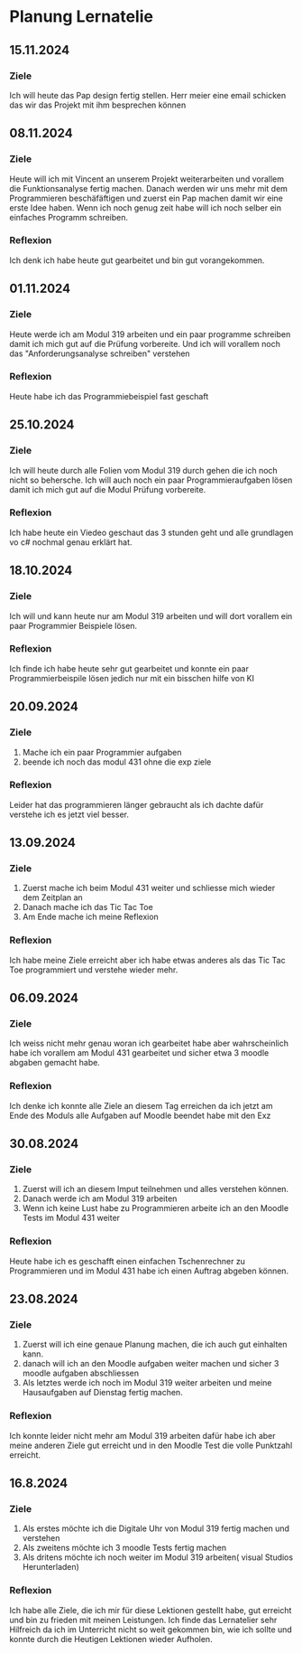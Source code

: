 # Planung Lernatelie
## 15.11.2024
### Ziele
Ich will heute das Pap design fertig stellen.
Herr meier eine email schicken das wir das Projekt mit ihm besprechen können
## 08.11.2024
### Ziele 
Heute will ich mit Vincent an unserem Projekt weiterarbeiten und vorallem die Funktionsanalyse fertig machen.
Danach werden wir uns mehr mit dem Programmieren beschäfäftigen und zuerst ein Pap machen damit wir eine erste Idee haben.
Wenn ich noch genug zeit habe will ich noch selber ein einfaches Programm schreiben.
### Reflexion
Ich denk ich habe heute gut gearbeitet und bin gut vorangekommen.
## 01.11.2024
### Ziele
Heute werde ich am Modul 319 arbeiten und ein paar programme schreiben damit ich mich gut auf die Prüfung vorbereite.
Und ich will vorallem noch das "Anforderungsanalyse schreiben" verstehen 
### Reflexion
Heute habe ich das Programmiebeispiel fast geschaft
## 25.10.2024
### Ziele
Ich will heute durch alle Folien vom Modul 319 durch gehen die ich noch nicht so behersche.
Ich will auch noch ein paar Programmieraufgaben lösen damit ich mich gut auf die Modul Prüfung vorbereite.
### Reflexion
Ich habe heute ein Viedeo geschaut das 3 stunden geht und alle grundlagen vo c# nochmal genau erklärt hat.
## 18.10.2024
### Ziele
Ich will und kann heute nur am Modul 319 arbeiten und will dort vorallem ein paar Programmier Beispiele lösen.
### Reflexion
Ich finde ich habe heute sehr gut gearbeitet und konnte ein paar Programmierbeispile lösen jedich nur mit ein bisschen hilfe von KI
## 20.09.2024
### Ziele
1. Mache ich ein paar Programmier aufgaben
2. beende ich noch das modul 431 ohne die exp ziele
### Reflexion
Leider hat das programmieren länger gebraucht als ich dachte dafür verstehe ich es jetzt viel besser.
## 13.09.2024
### Ziele
1. Zuerst mache ich beim Modul 431 weiter und schliesse mich wieder dem Zeitplan an
2. Danach mache ich das Tic Tac Toe
3. Am Ende mache ich meine Reflexion
### Reflexion
Ich habe meine Ziele erreicht aber ich habe etwas anderes als das Tic Tac Toe programmiert und verstehe wieder mehr.
## 06.09.2024
### Ziele
Ich weiss nicht mehr genau woran ich gearbeitet habe aber wahrscheinlich habe ich vorallem am Modul 431 gearbeitet und sicher etwa 3 moodle abgaben gemacht habe.
### Reflexion
Ich denke ich konnte alle Ziele an diesem Tag erreichen da ich jetzt am Ende des Moduls alle Aufgaben auf Moodle beendet habe mit den Exz
## 30.08.2024
### Ziele
1. Zuerst will ich an diesem Imput teilnehmen und alles verstehen können.
2. Danach werde ich am Modul 319 arbeiten
3. Wenn ich keine Lust habe zu Programmieren arbeite ich an den Moodle Tests im Modul 431 weiter
### Reflexion
Heute habe ich es geschafft einen einfachen Tschenrechner zu Programmieren und im Modul 431 habe ich einen Auftrag abgeben können.
## 23.08.2024
### Ziele
1. Zuerst will ich eine genaue Planung machen, die ich auch  gut einhalten kann.
2. danach will ich an den Moodle aufgaben weiter machen und sicher 3 moodle aufgaben abschliessen
3. Als letztes werde ich noch im Modul 319 weiter arbeiten und meine Hausaufgaben auf Dienstag fertig machen.
### Reflexion 
Ich konnte leider nicht mehr am Modul 319 arbeiten dafür habe ich aber meine anderen Ziele gut erreicht und in den Moodle Test die volle Punktzahl erreicht.



## 16.8.2024
### Ziele
1. Als erstes möchte ich die Digitale Uhr von Modul 319 fertig machen und verstehen
2. Als zweitens möchte ich 3 moodle Tests fertig machen
3. Als dritens möchte ich noch weiter im Modul 319 arbeiten( visual Studios Herunterladen)  
### Reflexion
Ich habe alle Ziele, die ich mir für diese Lektionen gestellt habe, gut erreicht und bin zu frieden mit meinen Leistungen. Ich finde das Lernatelier sehr Hilfreich da ich im Unterricht nicht so weit gekommen bin, wie ich sollte und konnte durch die Heutigen Lektionen wieder Aufholen.
